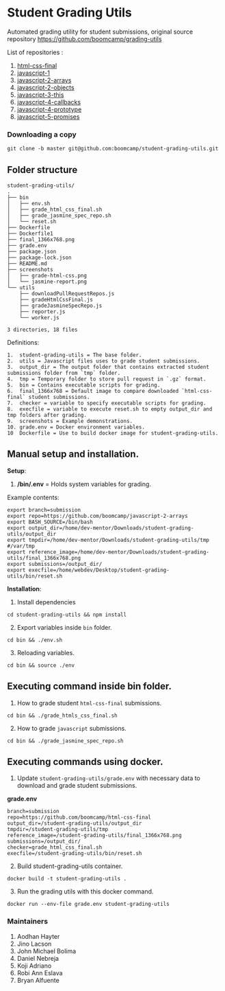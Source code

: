# Student Grading Utils
Automated grading utility for student submissions, original source repository https://github.com/boomcamp/grading-utils

List of repositories :

1. [html-css-final](https://github.com/boomcamp/html-css-final)
2. [javascript-1](https://github.com/boomcamp/javascript-1)
3. [javascript-2-arrays](https://github.com/boomcamp/javascript-2-arrays)
4. [javascript-2-objects](https://github.com/boomcamp/javascript-2-objects)
5. [javascript-3-this](https://github.com/boomcamp/javascript-3-this)
6. [javascript-4-callbacks](https://github.com/boomcamp/javascript-4-callbacks)
7. [javascript-4-prototype](https://github.com/boomcamp/javascript-4-prototype)
8. [javascript-5-promises](https://github.com/boomcamp/javascript-5-promises)


### Downloading a copy
```
git clone -b master git@github.com:boomcamp/student-grading-utils.git
```


## Folder structure
```
student-grading-utils/
.
├── bin
│   ├── env.sh
│   ├── grade_html_css_final.sh
│   ├── grade_jasmine_spec_repo.sh
│   └── reset.sh
├── Dockerfile
├── Dockerfile1
├── final_1366x768.png
├── grade.env
├── package.json
├── package-lock.json
├── README.md
├── screenshots
│   ├── grade-html-css.png
│   └── jasmine-report.png
└── utils
    ├── downloadPullRequestRepos.js
    ├── gradeHtmlCssFinal.js
    ├── gradeJasmineSpecRepo.js
    ├── reporter.js
    └── worker.js

3 directories, 18 files

```

Definitions:

```
1.  student-grading-utils = The base folder.
2.  utils = Javascript files uses to grade student submissions.
3.  output_dir = The output folder that contains extracted student submissions folder from `tmp` folder.
4.  tmp = Temporary folder to store pull request in `.gz` format.
5.  bin = Contains executable scripts for grading.
6.  final_1366x768 = Default image to compare downloaded `html-css-final` student submissions.
7.  checker = variable to specify executable scripts for grading.
8.  execfile = variable to execute reset.sh to empty output_dir and tmp folders after grading.
9.  screenshots = Example demonstrations.
10. grade.env = Docker environment variables.
10  Dockerfile = Use to build docker image for student-grading-utils.

```
  

## Manual setup and installation.

**Setup**:

1. **/bin/.env** = Holds system variables for grading.

Example contents:

```
export branch=submission
export repo=https://github.com/boomcamp/javascript-2-arrays
export BASH_SOURCE=/bin/bash
export output_dir=/home/dev-mentor/Downloads/student-grading-utils/output_dir
export tmpdir=/home/dev-mentor/Downloads/student-grading-utils/tmp #/var/tmp
export reference_image=/home/dev-mentor/Downloads/student-grading-utils/final_1366x768.png
export submissions=/output_dir/
export execfile=/home/webdev/Desktop/student-grading-utils/bin/reset.sh

```

  

**Installation**:

1. Install dependencies

```
cd student-grading-utils && npm install
```

2. Export variables inside `bin` folder.

```
cd bin && ./env.sh
```

3. Reloading variables.

```
cd bin && source ./env
```

  
## Executing command inside bin folder.

1. How to grade student `html-css-final` submissions.

```
cd bin && ./grade_htmls_css_final.sh

```

2. How to grade `javascript` submissions.

```
cd bin && ./grade_jasmine_spec_repo.sh

```

## Executing commands using docker.

1. Update `student-grading-utils/grade.env` with necessary data to download and grade student submissions.

**grade.env**

```
branch=submission
repo=https://github.com/boomcamp/html-css-final
output_dir=/student-grading-utils/output_dir
tmpdir=/student-grading-utils/tmp
reference_image=/student-grading-utils/final_1366x768.png
submissions=/output_dir/
checker=grade_html_css_final.sh
execfile=/student-grading-utils/bin/reset.sh

```
2. Build student-grading-utils container.
```
docker build -t student-grading-utils .
```
3. Run the grading utils with this docker command.
```
docker run --env-file grade.env student-grading-utils
```

### Maintainers

1. Aodhan Hayter 
2. Jino Lacson
3. John Michael Bolima
4. Daniel Nebreja
5. Koji Adriano
6. Robi Ann Eslava
7. Bryan Alfuente
